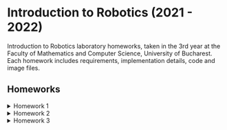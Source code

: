 # Introduction to Robotics (2021 - 2022)

Introduction to Robotics laboratory homeworks, taken in the 3rd year at the Faculty of Mathematics and Computer Science, University of Bucharest. Each homework includes requirements, implementation details, code and image files.

## Homeworks

<details>
<summary>Homework 1</summary>
<br>
The homework consists of the following:
  
• Components: RBG led (1 minimum), potentiometers (3 minimum), resistors and wires (per logic)

• Technical Task: Use a separate potentiometer in controlling each of the colors of the RGB led (Red, Green and Blue). The control must be done with digital electronics (you must read the value of the potentiometer with Arduino, and write a mapped value to each of the pins connected to the led.

• Publishing task: You must add the code to the Github repo and continue updating the readme with at least the following details (but feel free to be more creative):
1.  Task Requirements
2.  Picture of the setup
3.  Link to video showcasing functionality

• Coding task: Coding style is of utmost importance. You must have a perfectly clean code in order to receive the maximum grade. Keep in mind that magic numbers are not accepted, although you might see them in the lab (as a trade-off for speed). Remember to be consistent in your style, check the style guide and the provided style document and use correct spacing.


The solution for the homework is in the folder "Tema 1":

• The picture is here: https://github.com/marian222200/IntroductionToRobotics/blob/main/Tema%201/poza_tema_robotica_1.jpeg

• The video showcasing the functionality is here: https://github.com/marian222200/IntroductionToRobotics/blob/main/Tema%201/clip_tema_robotica_1.mp4

• The file with the code is here: https://github.com/marian222200/IntroductionToRobotics/blob/main/Tema%201/codTema.ino
</details>

<details>
<summary>Homework 2</summary>
<br>
The homework consists of the following:
  
• Components: 5 LEDs, 1 button, 1 buzzer, resistors and wires (per logic)
  
• General  description: Building the traffic lights for a crosswalk. You will use 2 LEDs to represent the traffic lights for people (red and green) and 3 LEDs to represent the traffic lights for cars (red, yellow and green).
  
• The system has the following states:
1.  State 1 (default, reinstated after state 4 ends): green light for cars, red light for people, no sounds. Duration: indefinite, changed bypressing the button.
2.  State 2 (initiated by counting down 10 seconds after a button press): the light should be yellow for cars, red for people and no sounds. Duration: 3 seconds.
3.  State 3 (iniated after state 2 ends): red for cars, green for people and a beeping sound from the buzzer at a constant interval. Duration:10 seconds.
4.  State 4 (initiated after state 3 ends): red for cars, blinking greenfor people and a beeping sound from the buzzer, at a constant interval, faster than the beeping in state "3.". This state should last 5 seconds.
Be careful: pressing the button in any state other than state 1 should NOT start any actions.

• Publishing task: You must add the code to the Github repo and continue updating the readme with at least the following details (but feel free to be more creative).
1.  Task Requirements
2.  Picture of the setup
3.  Link to video showcasing functionality
  
• Coding task: Coding style is of utmost importance. You must have aperfectly clean code in order to receive the maximum grade. An important coding challenge present in this task is using "millis()" instead of "delay()". However, remember that the bulk of the grade is if the project works. Do not tend to small details unless you have the entire functionality done.
  
  
The solution for the homework is in the folder "Tema 2":
  
• The picture is here: https://github.com/marian222200/IntroductionToRobotics/blob/main/Tema%202/poza_tema_robotica_2.png

• The video showcasing the functionality is here: https://github.com/marian222200/IntroductionToRobotics/blob/main/Tema%202/clip_tema_robotica_2.mp4

• The file with the code is here: https://github.com/marian222200/IntroductionToRobotics/blob/main/Tema%202/varianta_finala.ino
  
• The second method (different code): https://github.com/marian222200/IntroductionToRobotics/blob/main/Tema%202/varianta_steps.ino
  
• The file containing the tones: https://github.com/marian222200/IntroductionToRobotics/blob/main/Tema%202/pitches.h
</details>

<details>
<summary>Homework 3</summary>
<br>
The homework consists of the following:
  
• Components: a buzzer and a 7-segment display (or a led bar / or 8 leds in a row that simulate a led bar)
  
• General description: Building the traffic lights for a crosswalk. You will use 2 LEDs to represent the traffic lights for people (red and green) and 3 LEDs to represent the traffic lights for cars (red, yellow and green).
  
• Task: should detect EMF (check body and near outlets). It should print the value on the 7-segment display (or light the led bar)and should make a sound based on the intensity.

• The catch: it’s really easy, but one of the mistakes you can do is not to calibrate for the interval on the values you are going to get. Check the link on calibrations.

• Publishing task: You must add the code to the Github repo and continue updating the readme with at least the following details (but feel free to be more creative).
1.  Task Requirements
2.  Picture of the setup
3.  Link to video showcasing functionality

Just to be clear: the input is the EMF using a home-made antenna (can be a wire and a resistor) and the output is some sort of lighting (7-segment values, leds lighting up etc.) and a buzzer with intensity (change the 2nd parameter in the tone function based on the intensity).
The purpose of this project is, first of all, to have a bit of fun and also let you be creative (or lazy) with it.  Bonus points for extra effort.


The solution for the homework is in the folder "Tema 3":
  
• The picture from above is here: https://github.com/marian222200/IntroductionToRobotics/blob/main/Tema%203/tema3_poza_deasupra.jpeg

• The picture from the side is here: https://github.com/marian222200/IntroductionToRobotics/blob/main/Tema%203/tema3_poza_deasupra.jpeg

• The video showcasing the functionality is here: https://github.com/marian222200/IntroductionToRobotics/blob/main/Tema%203/tema3_clip.mp4

• The first method code (average of a sample of readings) is here: https://github.com/marian222200/IntroductionToRobotics/blob/main/Tema%203/variant_average_of_a_sample.ino

• The second method code (maximum of multimple averages of a samples of readings over a certain period of time) is here: https://github.com/marian222200/IntroductionToRobotics/blob/main/Tema%203/variant_max_of_average_of_sample.ino
  
• The third method code (maximum of readings over a certain period of time): https://github.com/marian222200/IntroductionToRobotics/blob/main/Tema%203/variant_max_over_time.ino
</details>
